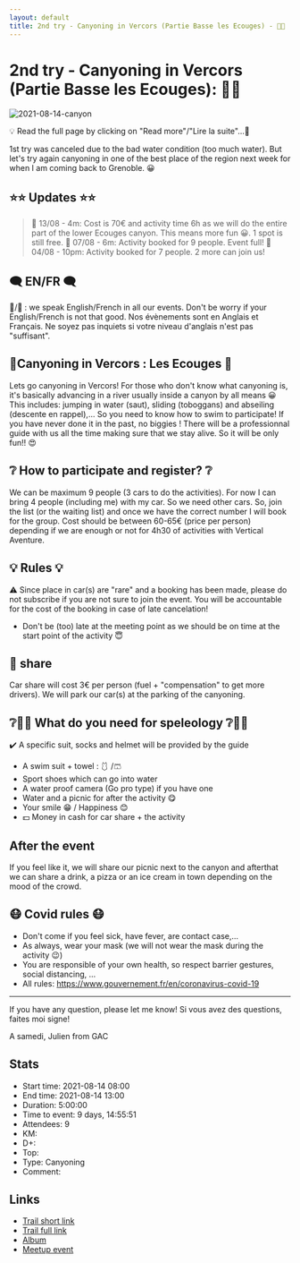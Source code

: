 ```yaml
---
layout: default
title: 2nd try - Canyoning in Vercors (Partie Basse les Ecouges) - 🌊🧗
---
```


# 2nd try - Canyoning in Vercors (Partie Basse les Ecouges): 🌊🧗

![2021-08-14-canyon](../img/orig/2021-08-14-canyon.jpg)

💡 Read the full page by clicking on "Read more"/"Lire la suite"...💜

1st try was canceled due to the bad water condition (too much water). But let's try again canyoning in one of the best place of the region next week for when I am coming back to Grenoble. 😀

##  ⭐⭐ Updates ⭐⭐ 
> 📅 13/08 - 4m: Cost is 70€ and activity time 6h as we will do the entire part of the lower Ecouges canyon. This means more fun 😀. 1 spot is still free.
> 📅 07/08 - 6m: Activity booked for 9 people. Event full!
> 📅 04/08 - 10pm: Activity booked for 7 people. 2 more can join us!

##  🗨️ EN/FR 🗨️ 
🦅/🐓 : we speak English/French in all our events. Don't be worry if your English/French is not that good. Nos évènements sont en Anglais et Français. Ne soyez pas inquiets si votre niveau d'anglais n'est pas "suffisant".

##  🌊Canyoning in Vercors : Les Ecouges 🧗
Lets go canyoning in Vercors! For those who don't know what canyoning is, it's basically advancing in a river usually inside a canyon by all means 😀 This includes: jumping in water (saut), sliding (toboggans) and abseiling (descente en rappel),... So you need to know how to swim to participate! If you have never done it in the past, no biggies ! There will be a professionnal guide with us all the time making sure that we stay alive. So it will be only fun!! 😍

##  ❔ How to participate and register? ❔ 
We can be maximum 9 people (3 cars to do the activities). For now I can bring 4 people (including me) with my car. So we need other cars. So, join the list (or the waiting list) and once we have the correct number I will book for the group. Cost should be between 60-65€ (price per person) depending if we are enough or not for 4h30 of activities with Vertical Aventure.

##  💡 Rules 💡 
⚠️ Since place in car(s) are "rare" and a booking has been made, please do not subscribe if you are not sure to join the event. You will be accountable for the cost of the booking in case of late cancelation!
- Don't be (too) late at the meeting point as we should be on time at the start point of the activity 😇

##  🚗 share 
Car share will cost 3€ per person (fuel + "compensation" to get more drivers). We will park our car(s) at the parking of the canyoning.

##  ❔🧗‍♂️ What do you need for speleology ❔🧗‍♂️ 
✔️ A specific suit, socks and helmet will be provided by the guide
- A swim suit + towel : 🩱 /🩳
- Sport shoes which can go into water
- A water proof camera (Go pro type) if you have one
- Water and a picnic for after the activity 😋
- Your smile 😁 / Happiness 😊
- 💵 Money in cash for car share + the activity

##  After the event 
If you feel like it, we will share our picnic next to the canyon and afterthat we can share a drink, a pizza or an ice cream in town depending on the mood of the crowd.

##  😷 Covid rules 😷 
- Don't come if you feel sick, have fever, are contact case,...
- As always, wear your mask (we will not wear the mask during the activity 😉)
- You are responsible of your own health, so respect barrier gestures, social distancing, ...
- All rules: https://www.gouvernement.fr/en/coronavirus-covid-19

-----------------------
If you have any question, please let me know!
Si vous avez des questions, faites moi signe!

A samedi,
Julien from GAC

## Stats

- Start time: 2021-08-14 08:00
- End time: 2021-08-14 13:00
- Duration: 5:00:00
- Time to event: 9 days, 14:55:51
- Attendees: 9
- KM: 
- D+: 
- Top: 
- Type: Canyoning
- Comment: 

## Links

- [Trail short link]()
- [Trail full link]()
- [Album](https://binnette.github.io/GacImg2021/2021-08-14-2nd-try-Canyoning-in-Vercors-Partie-Basse-les-Ecouges-🌊🧗.html)
- [Meetup event](https://www.meetup.com/grenoble-adventure-club-english-french/events/279907865/)
